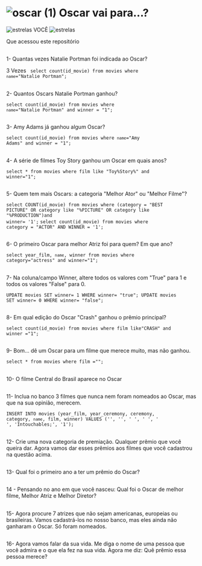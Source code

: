 # ![oscar (1)](https://user-images.githubusercontent.com/111004514/236502883-13465dd2-a14a-44ba-b4c1-e5e7b606654c.png) Oscar vai para...?
<div>
  
![estrelas](https://user-images.githubusercontent.com/111004514/236503252-d08cd53c-d12c-4eb3-a58c-621feabac86f.png)
  VOCÊ
  ![estrelas](https://user-images.githubusercontent.com/111004514/236503360-31999433-279e-4a7e-b760-3a1f7a9fb23c.png)

  Que acessou este repositório
</div>

##
 
1- Quantas vezes Natalie Portman foi indicada ao Oscar?

3 Vezes
<code> select count(id_movie) from movies where `name`="Natalie Portman";</code>

##

2- Quantos Oscars Natalie Portman ganhou?

<code>select count(id_movie) from movies where `name`="Natalie Portman" and winner = "1";
</code>

##

3- Amy Adams já ganhou algum Oscar?

<code>select count(id_movie) from movies where `name`="Amy Adams" and winner = "1";</code>

##

4- A série de filmes Toy Story ganhou um Oscar em quais anos?

<code>select * from movies where film like "Toy%Story%" and winner="1";</code>

##
    
5- Quem tem mais Oscars: a categoria "Melhor Ator" ou "Melhor Filme"?

<code>select COUNT(id_movie) from movies where (category = "BEST PICTURE" OR category like "%PICTURE" OR category like "%PRODUCTION")and winner= '1';</code>
<code>select count(id_movie) from movies where category = "ACTOR" AND WINNER = '1';</code>

##

 6- O primeiro Oscar para melhor Atriz foi para quem? Em que ano?

<code>select year_film, `name`, winner from movies where category="actress" and winner="1";</code>

##

7- Na coluna/campo Winner, altere todos os valores com "True" para 1 e todos os valores "False" para 0.

<code>UPDATE movies
SET  winner= 1
WHERE winner= "true";
UPDATE movies
SET  winner= 0
WHERE winner= "false";
</code>

##

 8- Em qual edição do Oscar "Crash" ganhou o prêmio principal?

 <code>select count(id_movie) from movies where film like"CRASH" and winner ="1";
</code>
	
##

9- Bom... dê um Oscar para um filme que merece muito, mas não ganhou.

<code>select * from movies where film ="";</code>

##

10- O filme Central do Brasil aparece no Oscar

<code></code>

##

11- Inclua no banco 3 filmes que nunca nem foram nomeados ao Oscar, mas que na sua opinião, merecem. 

<code>INSERT INTO movies (year_film, year_ceremony, ceremony, category, `name`, film, winner) VALUES ('', '', ' ', ' ', ' ', 'Intouchables;', '1');</code>

##

12- Crie uma nova categoria de premiação. Qualquer prêmio que você queira dar. Agora vamos dar esses prêmios aos filmes que você cadastrou na questão acima.

<code></code>

##

13- Qual foi o primeiro ano a ter um prêmio do Oscar?

<code></code>

##

14 - Pensando no ano em que você nasceu: Qual foi o Oscar de melhor filme, Melhor Atriz e Melhor Diretor?

<code></code>

##

15- Agora procure 7 atrizes que não sejam americanas, europeias ou brasileiras.  Vamos cadastrá-los no nosso banco, mas eles ainda não ganharam o Oscar. Só foram nomeados.

<code></code>

##

16- Agora vamos falar da sua vida. Me diga o nome de uma pessoa que você admira e o que ela fez na sua vida. Agora me diz: Quê prêmio essa pessoa merece? 

<code></code>

##

